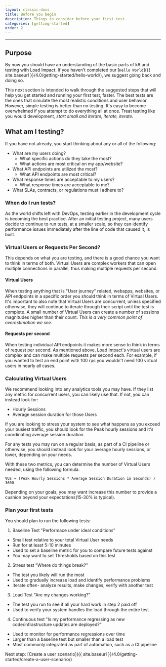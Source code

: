 ```yaml
---
layout: classic-docs
title: Before you begin
description: Things to consider before your first test.
categories: [getting-started]
order: 2
---
```


***

## Purpose

By now you should have an understanding of the basic parts of k6 and testing with Load Impact. If you haven't completed our [`Hello World`]({{ site.baseurl }}/4.0/getting-started/hello-world/), we suggest going back and doing so.

This next section is intended to walk through the suggested steps that will help you get started and running your first test, faster. The best tests are the ones that simulate the most realistic conditions and user behavior.  However, simple testing is better than no testing. It's easy to become overwhelmed if you attempt to do everything all at once. Treat testing like you would development, _start small and iterate, iterate, iterate._

## What am I testing?

If you have not already, you start thinking about any or all of the following:

- What are my users doing?
  - What specific actions do they take the most?
  - What actions are most critical on my app/website?
- What API endpoints are utilized the most?
  - What API endpoints are most critical?
- What response times are acceptable to my users?
  - What response times are acceptable to me?
- What SLAs, contracts, or regulations must I adhere to?

### When do I run tests?

As the world shifts left with DevOps, testing earlier in the development cycle is becoming the best practice.  After an initial testing project, many users decide to continue to run tests, at a smaller scale, so they can identify performance issues immediately after the line of code that caused it, is built.

### Virtual Users or Requests Per Second?

This depends on what you are testing, and there is a good chance you want to think in terms of both. Virtual Users are complex workers that can open multiple connections in parallel, thus making multiple requests per second.

#### Virtual Users
When testing anything that is "User journey" related, webapps, websites, or API endpoints in a specific order you should think in terms of Virtual Users. It's important to also note that Virtual Users are concurrent, unless specified otherwise, they will continue to iterate through their script until the test is complete.  A small number of Virtual Users can create a number of sessions magnitudes higher than their count.  _This is a very common point of overestimation we see._

#### Requests per second
When testing individual API endpoints it makes more sense to think in terms of request per second. As mentioned above, Load Impact's virtual users are complex and can make multiple requests per second each.  For example, if you wanted to test an end point with 100 rps you wouldn't need 100 virtual users in nearly all cases.

### Calculating Virtual Users

We recommend looking into any analytics tools you may have.  If they list any metric for concurrent users, you can likely use that.  If not, you can instead look for:

- Hourly Sessions
- Average session duration for those Users

If you are looking to stress your system to see what happens as you exceed your busiest traffic, you should look for the Peak hourly sessions and it's coordinating average session duration.

For any tests you may run on a regular basis, as part of a CI pipeline or otherwise, you should instead look for your average hourly sessions, or lower, depending on your needs.

With these two metrics, you can determine the number of Virtual Users needed, using the following formula:

`VUs = (Peak Hourly Sessions * Average Session Duration in Seconds) / 3600`

Depending on your goals, you may want increase this number to provide a cushion beyond your expectations(15-30% is typical).

### Plan your first tests

You should plan to run the following tests:

1. Baseline Test "Performace under ideal conditions"
  - Small test relative to your total Virtual User needs
  - Run for at least 5-10 minutes
  - Used to set a baseline metric for you to compare future tests against
  - You may want to set Thresholds based on this test
2. Stress test "Where do things break?"
  - The test you likely will run the most
  - Used to gradually increase load and identify performance problems
  - Iterate often-  analyze results, make changes, verify with another test
3. Load Test "Are my changes working?"
  - The test you run to see if all your hard work in step 2 paid off
  - Used to verify your system handles the load through the entire test
4. Continuous test "Is my performance regressing as new code/infrastructure updates are deployed?"
  - Used to monitor for performance regressions over time
  - Larger than a baseline test but smaller than a load test
  - Most commonly integrated as part of automation, such as a CI pipeline

Next step: [Create a user scenario]({{ site.baseurl }}/4.0/getting-started/create-a-user-scenario/)
